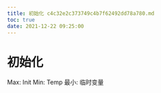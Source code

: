 ```yaml
---
title: 初始化 c4c32e2c373749c4b7f62492dd78a780.md
toc: true
date: 2021-12-22 09:25:00
---
```

# 初始化

Max: Init
Min: Temp
最小: 临时变量